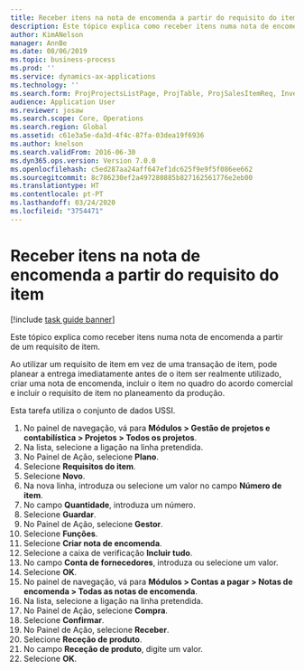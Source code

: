 ```yaml
---
title: Receber itens na nota de encomenda a partir do requisito do item
description: Este tópico explica como receber itens numa nota de encomenda a partir de um requisito de item.
author: KimANelson
manager: AnnBe
ms.date: 08/06/2019
ms.topic: business-process
ms.prod: ''
ms.service: dynamics-ax-applications
ms.technology: ''
ms.search.form: ProjProjectsListPage, ProjTable, ProjSalesItemReq, InventItemIdLookupSimple, PurchCreateFromSalesOrder, VendAccountItemLookup, PurchTable, PurchEditLines
audience: Application User
ms.reviewer: josaw
ms.search.scope: Core, Operations
ms.search.region: Global
ms.assetid: c61e3a5e-da3d-4f4c-87fa-03dea19f6936
ms.author: knelson
ms.search.validFrom: 2016-06-30
ms.dyn365.ops.version: Version 7.0.0
ms.openlocfilehash: c5ed287aa24aff647ef1dc625f9e9f5f086ee662
ms.sourcegitcommit: 8c786230ef2a497280885b827162561776e2eb00
ms.translationtype: HT
ms.contentlocale: pt-PT
ms.lasthandoff: 03/24/2020
ms.locfileid: "3754471"
---
```

# <a name="receive-items-on-purchase-order-from-item-requirement"></a>Receber itens na nota de encomenda a partir do requisito do item

[!include [task guide banner](../../includes/task-guide-banner.md)]

Este tópico explica como receber itens numa nota de encomenda a partir de um requisito de item.

Ao utilizar um requisito de item em vez de uma transação de item, pode planear a entrega imediatamente antes de o item ser realmente utilizado, criar uma nota de encomenda, incluir o item no quadro do acordo comercial e incluir o requisito de item no planeamento da produção. 

Esta tarefa utiliza o conjunto de dados USSI.

1. No painel de navegação, vá para **Módulos > Gestão de projetos e contabilística > Projetos > Todos os projetos**.
2. Na lista, selecione a ligação na linha pretendida.
3. No Painel de Ação, selecione **Plano**.
4. Selecione **Requisitos do item**.
5. Selecione **Novo**.
6. Na nova linha, introduza ou selecione um valor no campo **Número de item**.
7. No campo **Quantidade**, introduza um número.
8. Selecione **Guardar**.
9. No Painel de Ação, selecione **Gestor**.
10. Selecione **Funções**.
11. Selecione **Criar nota de encomenda**.
12. Selecione a caixa de verificação **Incluir tudo**.
13. No campo **Conta de fornecedores**, introduza ou selecione um valor.
14. Selecione **OK**.
15. No painel de navegação, vá para **Módulos > Contas a pagar > Notas de encomenda > Todas as notas de encomenda**.
16. Na lista, selecione a ligação na linha pretendida.
17. No Painel de Ação, selecione **Compra**.
18. Selecione **Confirmar**.
19. No Painel de Ação, selecione **Receber**.
20. Selecione **Receção de produto**.
21. No campo **Receção de produto**, digite um valor.
22. Selecione **OK**.

